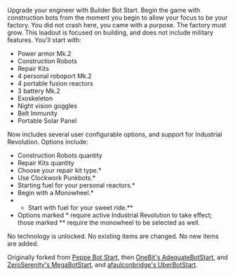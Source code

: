 Upgrade your engineer with Builder Bot Start. Begin the game with construction bots from the moment you begin to allow your focus to be your factory. You did not crash here, you came with a purpose. The factory must grow. This loadout is focused on building, and does not include military features. You'll start with:

* Power armor Mk.2
* Construction Robots
* Repair Kits
* 4 personal roboport Mk.2
* 4 portable fusion reactors
* 3 battery Mk.2
* Exoskeleton
* Night vision goggles
* Belt Immunity
* Portable Solar Panel

Now includes several user configurable options, and support for Industrial Revolution.
Options include:
* Construction Robots quantity
* Repair Kits quantity
* Choose your repair kit type.*
* Use Clockwork Punkbots.*
* Starting fuel for your personal reactors.*
* Begin with a Monowheel.*
* * Start with fuel for your sweet ride.**
* Options marked * require active Industrial Revolution to take effect; those marked ** require the monowheel to be selected as well.

No technology is unlocked. No existing items are changed. No new items are added.

Originally forked from [Peppe Bot Start](https://mods.factorio.com/mods/Peppe/PeppeBotStart), then [OneBit's AdequateBotStart](https://mods.factorio.com/mods/onebit/AdequateBotStart), and [ZeroSerenity's MegaBotStart](https://mods.factorio.com/mod/MegaBotStart), and [afaulconbridge's UberBotStart](https://github.com/afaulconbridge/UberBotStart).
